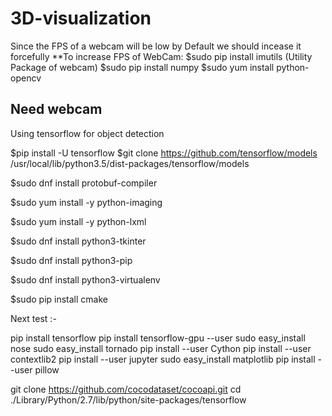 # 3D-visualization

Since the FPS of a webcam will be low by Default we should incease it forcefully
**To increase FPS of WebCam:
$sudo pip install imutils  (Utility Package of webcam)
$sudo pip install numpy
$sudo yum install python-opencv


Need webcam
------------


Using tensorflow for object detection

$pip install -U tensorflow
$git clone https://github.com/tensorflow/models /usr/local/lib/python3.5/dist-packages/tensorflow/models

$sudo dnf install protobuf-compiler

$sudo yum install -y python-imaging

$sudo yum install -y python-lxml

$sudo dnf install python3-tkinter

$sudo dnf install python3-pip

$sudo dnf install python3-virtualenv

$sudo pip install cmake











Next test :-



pip install tensorflow
pip install tensorflow-gpu --user
sudo easy_install nose
sudo easy_install tornado
pip install --user Cython
pip install --user contextlib2
pip install --user jupyter
sudo easy_install matplotlib
pip install --user pillow

git clone https://github.com/cocodataset/cocoapi.git
cd ./Library/Python/2.7/lib/python/site-packages/tensorflow




